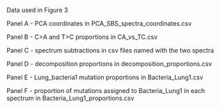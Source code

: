 Data used in Figure 3

Panel A - PCA coordinates in PCA_SBS_spectra_coordinates.csv

Panel B - C>A and T>C proportions in CA_vs_TC.csv

Panel C - spectrum subtractions in csv files named with the two spectra

Panel D - decomposition proportions in decomposition_proportions.csv

Panel E - Lung_bacteria1 mutation proportions in Bacteria_Lung1.csv

Panel F - proportion of mutations assigned to Bacteria_Lung1 in each spectrum in Bacteria_Lung1_proportions.csv
